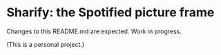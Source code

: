 # Sharify: the Spotified picture frame

Changes to this README.md are expected. Work in progress.

(This is a personal project.)
